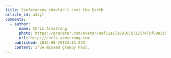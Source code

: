 ```yaml
---
title: Conferences shouldn’t cost the Earth
article_id: a4iy1
comments:
  - author:
      name: Chris Armstrong
      photo: https://gravatar.com/avatar/eaf21a17289105a72257475f80a395e6
      url: http://chris-armstrong.com
    published: 2016-08-29T23:15:24Z
    content: I’ve missed grumpy Paul.
---
```

